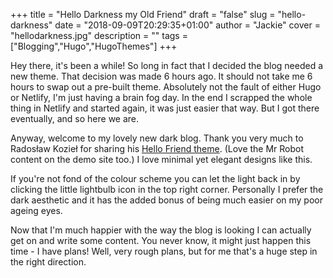 +++
title = "Hello Darkness my Old Friend"
draft = "false"
slug = "hello-darkness"
date = "2018-09-09T20:29:35+01:00"
author = "Jackie"
cover = "hellodarkness.jpg"
description = ""
tags = ["Blogging","Hugo","HugoThemes"]
+++

Hey there, it's been a while!  So long in fact that I decided the blog needed a new theme.  That decision was made 6 hours ago.  It should not take me 6 hours to swap out a pre-built theme.  Absolutely not the fault of either Hugo or Netlify, I'm just having a brain fog day.  In the end I scrapped the whole thing in Netlify and started again, it was just easier that way.  But I got there eventually, and so here we are.

Anyway, welcome to my lovely new dark blog.  Thank you very much to Radosław Kozieł for sharing his [Hello Friend theme](https://github.com/panr/hugo-theme-hello-friend).  (Love the Mr Robot content on the demo site too.)  I love minimal yet elegant designs like this.

If you're not fond of the colour scheme you can let the light back in by clicking the little lightbulb icon in the top right corner.  Personally I prefer the dark aesthetic and it has the added bonus of being much easier on my poor ageing eyes.

Now that I'm much happier with the way the blog is looking I can actually get on and write some content.  You never know, it might just happen this time - I have plans!  Well, very rough plans, but for me that's a huge step in the right direction.

